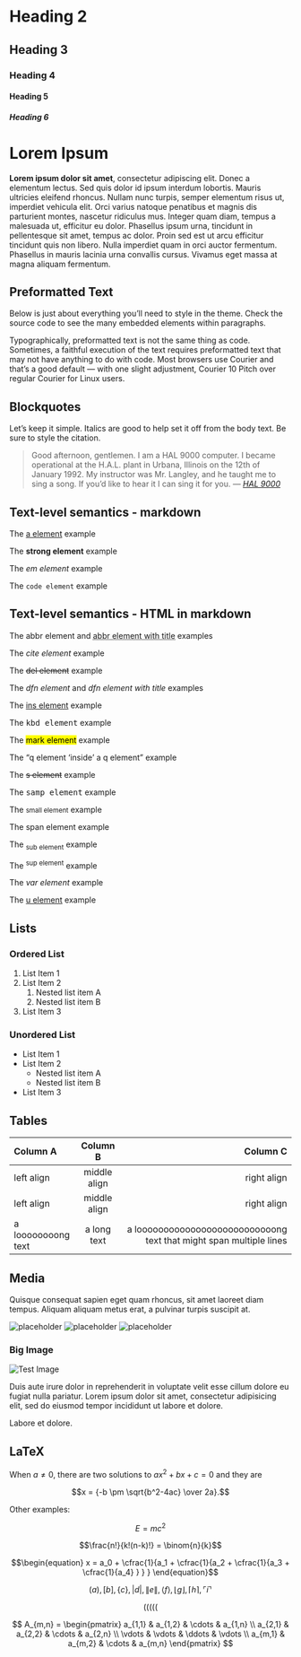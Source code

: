 <!--
.. title: index
.. slug: index
.. date: 2019-08-05 22:09:52 UTC+02:00
.. tags:
.. category:
.. link:
.. description:
.. type: text
.. author: Xeverous
.. pretty_url: False
-->

# Heading 2

## Heading 3

### Heading 4

#### Heading 5

##### Heading 6

# Lorem Ipsum

**Lorem ipsum dolor sit amet**, consectetur adipiscing elit. Donec a elementum lectus. Sed quis dolor id ipsum interdum lobortis. Mauris ultricies eleifend rhoncus. Nullam nunc turpis, semper elementum risus ut, imperdiet vehicula elit. Orci varius natoque penatibus et magnis dis parturient montes, nascetur ridiculus mus. Integer quam diam, tempus a malesuada ut, efficitur eu dolor. Phasellus ipsum urna, tincidunt in pellentesque sit amet, tempus ac dolor. Proin sed est ut arcu efficitur tincidunt quis non libero. Nulla imperdiet quam in orci auctor fermentum. Phasellus in mauris lacinia urna convallis cursus. Vivamus eget massa at magna aliquam fermentum.

## Preformatted Text

Below is just about everything you’ll need to style in the theme. Check the source code to see the many embedded elements within paragraphs.

Typographically, preformatted text is not the same thing as code. Sometimes, a faithful execution of the text requires preformatted text that may not have anything to do with code. Most browsers use Courier and that’s a good default — with one slight adjustment, Courier 10 Pitch over regular Courier for Linux users.

## Blockquotes

Let’s keep it simple. Italics are good to help set it off from the body text. Be sure to style the citation.

> Good afternoon, gentlemen. I am a HAL 9000 computer. I became operational at the H.A.L. plant in Urbana, Illinois on the 12th of January 1992\. My instructor was Mr. Langley, and he taught me to sing a song. If you’d like to hear it I can sing it for you. <cite>— [HAL 9000](http://en.wikipedia.org/wiki/HAL_9000)</cite>


## Text-level semantics - markdown

The [a element](#) example

The **strong element** example

The _em element_ example

The `code element` example

## Text-level semantics - HTML in markdown

The <abbr>abbr element</abbr> and <abbr title="Title text">abbr element with title</abbr> examples

The <cite>cite element</cite> example

The <del>del element</del> example

The <dfn>dfn element</dfn> and <dfn title="Title text">dfn element with title</dfn> examples

The <ins>ins element</ins> example

The <kbd>kbd element</kbd> example

The <mark>mark element</mark> example

The <q>q element <q>inside</q> a q element</q> example

The <s>s element</s> example

The <samp>samp element</samp> example

The <small>small element</small> example

The <span>span element</span> example

The <sub>sub element</sub> example

The <sup>sup element</sup> example

The <var>var element</var> example

The <u>u element</u> example

## Lists

### Ordered List

1.  List Item 1
1.  List Item 2
    1.  Nested list item A
    1.  Nested list item B
1.  List Item 3

### Unordered List

*   List Item 1
*   List Item 2
    *   Nested list item A
    *   Nested list item B
*   List Item 3

## Tables

Column A | Column B | Column C
:--------|:--------:|--------:
left align | middle align | right align
left align | middle align | right align
a loooooooong text | a long text | a loooooooooooooooooooooooooong text that might span multiple lines

## Media

Quisque consequat sapien eget quam rhoncus, sit amet laoreet diam tempus. Aliquam aliquam metus erat, a pulvinar turpis suscipit at.

![placeholder](http://placehold.it/800x400 "Large example image")
![placeholder](http://placehold.it/400x200 "Medium example image")
![placeholder](http://placehold.it/200x200 "Small example image")

### Big Image

![Test Image](https://unsplash.imgix.net/photo-1429371527702-1bfdc0eeea7d)

Duis aute irure dolor in reprehenderit in voluptate velit esse cillum dolore eu fugiat nulla pariatur. Lorem ipsum dolor sit amet, consectetur adipisicing elit, sed do eiusmod tempor incididunt ut labore et dolore.

Labore et dolore.

## LaTeX

When $a \ne 0$, there are two solutions to $ax^2 + bx + c = 0$ and they are

$$x = {-b \pm \sqrt{b^2-4ac} \over 2a}.$$

Other examples:

$$E=mc^2$$

$$\frac{n!}{k!(n-k)!} = \binom{n}{k}$$

$$\begin{equation}
  x = a_0 + \cfrac{1}{a_1
          + \cfrac{1}{a_2
          + \cfrac{1}{a_3 + \cfrac{1}{a_4} } } }
\end{equation}$$

$$( a ), [ b ], \{ c \}, | d |, \| e \|,
\langle f \rangle, \lfloor g \rfloor,
\lceil h \rceil, \ulcorner i \urcorner$$

$$
( \big( \Big( \bigg( \Bigg(
$$

$$
A_{m,n} =
 \begin{pmatrix}
  a_{1,1} & a_{1,2} & \cdots & a_{1,n} \\
  a_{2,1} & a_{2,2} & \cdots & a_{2,n} \\
  \vdots  & \vdots  & \ddots & \vdots  \\
  a_{m,1} & a_{m,2} & \cdots & a_{m,n}
 \end{pmatrix}
$$
